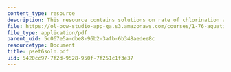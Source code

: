 ```yaml
---
content_type: resource
description: This resource contains solutions on rate of chlorination and pH.
file: https://ol-ocw-studio-app-qa.s3.amazonaws.com/courses/1-76-aquatic-chemistry-fall-2005/5420cc977f2d9528950f7f251c1f3e37_pset6soln.pdf
file_type: application/pdf
parent_uid: 5c067e5a-dbe8-96b2-3afb-6b348aedee8c
resourcetype: Document
title: pset6soln.pdf
uid: 5420cc97-7f2d-9528-950f-7f251c1f3e37
---
```

